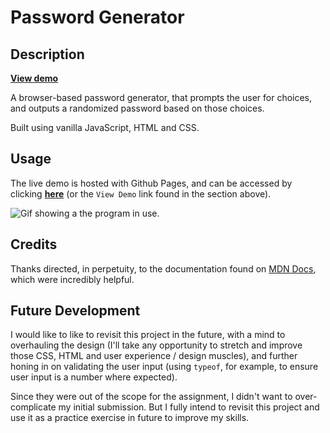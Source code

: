# Password Generator

## Description

[**View demo**](https://agia.github.io/Password-Generator/)

A browser-based password generator, that prompts the user for choices, and outputs a randomized password based on those choices.

Built using vanilla JavaScript, HTML and CSS.

## Usage

 The live demo is hosted with Github Pages, and can be accessed by clicking [**here**](https://agia.github.io/Password-Generator/) (or the `View Demo` link found in the section above).

![Gif showing a the program in use.](assets/pwg.gif)

## Credits

Thanks directed, in perpetuity, to the documentation found on [MDN Docs](https://developer.mozilla.org/en-US/docs/Web/javascript), which were incredibly helpful.

## Future Development

I would like to like to revisit this project in the future, with a mind to overhauling the design (I'll take any opportunity to stretch and improve those CSS, HTML and user experience / design muscles), and further honing in on validating the user input (using `typeof`, for example, to ensure user input is a number where expected).

Since they were out of the scope for the assignment, I didn't want to over-complicate my initial submission. But I fully intend to revisit this project and use it as a practice exercise in future to improve my skills.